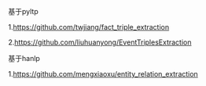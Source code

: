 基于pyltp

1.https://github.com/twjiang/fact_triple_extraction

2.https://github.com/liuhuanyong/EventTriplesExtraction


基于hanlp

1.https://github.com/mengxiaoxu/entity_relation_extraction
